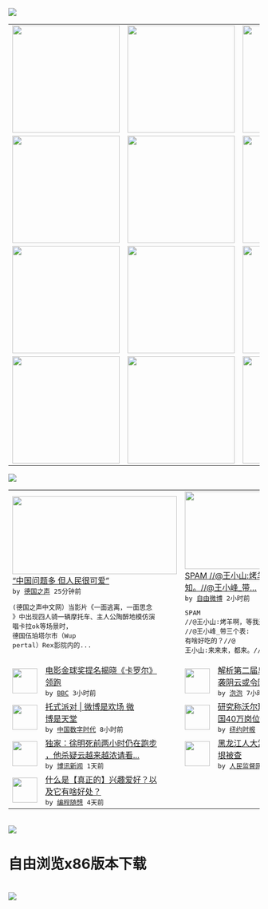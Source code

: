 

<a href="https://github.com/greatfire/z/raw/master/FreeBrowser.apk"><img src="https://raw.githubusercontent.com/greatfire/wiki/master/x/header.png" /></a><table><tr><td width="262" align="center" valign="center"><a href="https://github.com/greatfire/wiki/wiki/nyt" title="纽约时报中文网 国际纵览"><img src="https://raw.githubusercontent.com/greatfire/wiki/master/x/nyt_flag.png" width="215"/></a></td><td width="262" align="center" valign="center"><a href="https://github.com/greatfire/wiki/wiki/dw" title=""><img src="https://raw.githubusercontent.com/greatfire/wiki/master/x/dw_flag.png" width="215"/></a></td><td width="262" align="center" valign="center"><a href="https://github.com/greatfire/wiki/wiki/rmjd" title=""><img src="https://raw.githubusercontent.com/greatfire/wiki/master/x/rmjd_flag.png" width="215"/></a></td></tr><tr><td width="262" align="center" valign="center"><a href="https://github.com/paopaonetizen/website" title="泡泡 - 未经审查的互联网信息"><img src="https://raw.githubusercontent.com/greatfire/wiki/master/x/pp_flag.png" width="215"/></a></td><td width="262" align="center" valign="center"><a href="https://github.com/getlantern/mirror" title="以及自由微博和GreatFire.org官方中文论坛"><img src="https://raw.githubusercontent.com/greatfire/wiki/master/x/lantern_flag.png" width="215"/></a></td><td width="262" align="center" valign="center"><a href="https://github.com/cdtmirrors/m/" title=""><img src="https://raw.githubusercontent.com/greatfire/wiki/master/x/cdt_flag.png" width="215"/></a></td></tr><tr><td width="262" align="center" valign="center"><a href="https://github.com/program-think/blog" title="编程随想的博客"><img src="https://raw.githubusercontent.com/greatfire/wiki/master/x/pt_flag.png" width="215"/></a></td><td width="262" align="center" valign="center"><a href="https://github.com/greatfire/wiki/wiki/bbc" title=""><img src="https://raw.githubusercontent.com/greatfire/wiki/master/x/bbc_flag.png" width="215"/></a></td><td width="262" align="center" valign="center"><a href="https://github.com/freeweibo/s" title="自由微博 - 匿名和不受屏蔽的新浪微博搜索"><img src="https://raw.githubusercontent.com/greatfire/wiki/master/x/fw_flag.png" width="215"/></a></td></tr><tr><td width="262" align="center" valign="center"><a href="https://github.com/greatfire/wiki/wiki/google" title=""><img src="https://raw.githubusercontent.com/greatfire/wiki/master/x/google_flag.png" width="215"/></a></td><td width="262" align="center" valign="center"><a href="https://github.com/bxnews/boxun" title=""><img src="https://raw.githubusercontent.com/greatfire/wiki/master/x/bx_flag.png" width="215"/></a></td><td width="262" align="center" valign="center"><a href="https://github.com/greatfire/wiki/wiki/open-source" title="欢迎访问GreatFire.org开发者项目网站"><img src="https://raw.githubusercontent.com/greatfire/wiki/master/x/open-source_flag.png" width="215"/></a></td></tr></table><img src="https://raw.githubusercontent.com/greatfire/wiki/master/x/newsfeed text.png" /><table cols="4"><tr><td colspan="2" width="380"><a href="http://dw.com/p/1HLYM?maca=chi-GK-text-greatfire-all-chinese-15625-xml-mrss"><img src="http://www.dw.com/image/0,,18910713_302,00.jpg" width="330" height="156"/></a></br><a href="http://dw.com/p/1HLYM?maca=chi-GK-text-greatfire-all-chinese-15625-xml-mrss">“中国问题多 但人民很可爱”</a></br><kbd> by <a href="http://dw.de">德国之声</a> 25分钟前 </kbd></br><pre>(德国之声中文网）当影片《一面逃离，一面思念<br/>》中出现四人骑一辆摩托车、主人公陶醉地模仿演<br/>唱卡拉ok等场景时， 德国伍珀塔尔市（Wup<br/>pertal）Rex影院内的...</pre></td><td colspan="2" width="380"><a href="https://freeweibo.com/weibo/3918651524554151"><img src="http://ww2.sinaimg.cn/large/006eJCSZjw1eyulr3cxluj30zk0qojwp.jpg" width="330" height="156"/></a></br><a href="https://freeweibo.com/weibo/3918651524554151">SPAM  //@王小山:烤羊啊，等我通<br/>知。//@王小峰_带…</a></br><kbd> by <a href="https://freeweibo.com/">自由微博</a> 2小时前 </kbd></br><pre>SPAM  //@王小山:烤羊啊，等我通知。<br/>//@王小峰_带三个表: 有啥好吃的？//@<br/>王小山:来来来，都来。//</pre></td></tr><tr><td><img src="http://a.files.bbci.co.uk/worldservice/live/assets/images/2014/12/11/141211152830_golden_globe_144x81_ap_nocredit.jpg" width="50" height="50"/></td><td width="280"><a href="http://www.bbc.com/zhongwen/simp/entertainment/2015/12/151210_golden_globe_nominations">电影金球奖提名揭晓《卡罗尔》<br/>领跑</a></br><kbd> by <a href="http://www.bbc.co.uk/zhongwen/simp">BBC</a> 3小时前 </kbd></td><td><img src="https://raw.githubusercontent.com/greatfire/wiki/master/x/pp_logo.png" width="50" height="50"/></td><td width="280"><a href="https://pao-pao.net/article/649">解析第二届乌镇局域网大会：恐<br/>袭阴云或令网络失去自由</a></br><kbd> by <a href="https://pao-pao.net">泡泡</a> 7小时前 </kbd></td></tr><tr><td><img src="http://chinadigitaltimes.net/chinese/files/2015/12/11Jdma.jpg" width="50" height="50"/></td><td width="280"><a href="http://feedproxy.google.com/~r/chinadigitaltimes/yqjh/~3/wAaFvyt_t1U/">托式派对 | 微博是欢场 微<br/>博是天堂</a></br><kbd> by <a href="http://chinadigitaltimes.net/chinese/">中国数字时代</a> 8小时前 </kbd></td><td><img src="http://static01.nyt.com/images/2015/12/09/business/09walmart/09walmart-articleLarge.jpg" width="50" height="50"/></td><td width="280"><a href="https://d3qlz4p8smvoli.cloudfront.net/business/20151210/c10walmart/">研究称沃尔玛进口中国商品致美<br/>国40万岗位流失</a></br><kbd> by <a href="http://m.cn.nytimes.com/">纽约时报</a> 1天前 </kbd></td></tr><tr><td><img src="https://raw.githubusercontent.com/greatfire/wiki/master/x/bx_logo.png" width="50" height="50"/></td><td width="280"><a href="http://www.boxun.com/news/gb/china/2015/12/201512100950.shtml">独家：徐明死前两小时仍在跑步<br/>，他杀疑云越来越浓请看...</a></br><kbd> by <a href="http://www.boxun.com">博讯新闻</a> 1天前 </kbd></td><td><img src="http://www.rmjdw.com/uploads/allimg/151208/11300J560-0.jpg" width="50" height="50"/></td><td width="280"><a href="http://www.rmjdw.com//fanfuqianshao/20151208/15246.html">黑龙江人大常委会党组书记盖如<br/>垠被查 </a></br><kbd> by <a href="http://www.rmjdw.com/">人民监督网</a> 2天前 </kbd></td></tr><tr><td><img src="https://raw.githubusercontent.com/greatfire/wiki/master/x/pt_logo.png" width="50" height="50"/></td><td width="280"><a href="http://feedproxy.google.com/~r/programthink/~3/dK8n2h7V2vA/Hobbies-and-Interests.html">什么是【真正的】兴趣爱好？以<br/>及它有啥好处？</a></br><kbd> by <a href="http://program-think.blogspot.com">编程随想</a> 4天前 </kbd></td></table></br><a href="https://github.com/greatfire/z/raw/master/FreeBrowser.apk"><img src="https://raw.githubusercontent.com/greatfire/wiki/master/x/download app.png" /></a><h1>自由浏览x86版本下载<h1><a href="https://github.com/greatfire/z/raw/master/FreeBrowser-x86.apk"><img src="https://raw.githubusercontent.com/greatfire/images/master/fb86.qr.png" /></a>
